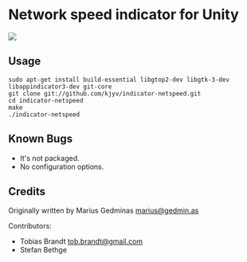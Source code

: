 Network speed indicator for Unity
=================================

![](https://raw.github.com/mgedmin/indicator-netspeed/master/screenshot.png)

Usage
-----

```
sudo apt-get install build-essential libgtop2-dev libgtk-3-dev libappindicator3-dev git-core
git clone git://github.com/kjyv/indicator-netspeed.git
cd indicator-netspeed
make
./indicator-netspeed
```


Known Bugs
----

* It's not packaged.
* No configuration options.


Credits
-------

Originally written by Marius Gedminas <marius@gedmin.as>

Contributors:

- Tobias Brandt <tob.brandt@gmail.com>
- Stefan Bethge <stefan at lanpartei.de>

